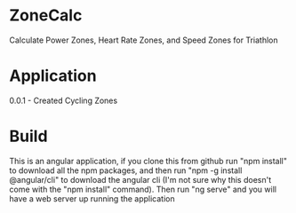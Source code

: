# ZoneCalc
Calculate Power Zones, Heart Rate Zones, and Speed Zones for Triathlon


# Application
0.0.1  -  Created Cycling Zones

# Build
This is an angular application, if you clone this from github run "npm install" to download all the npm packages, and then run "npm -g install @angular/cli" to download the angular cli (I'm not sure why this doesn't come with the "npm install" command).  Then run "ng serve" and you will have a web server up running the application 
